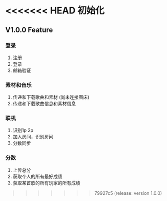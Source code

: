 <<<<<<< HEAD
初始化
=======
## V1.0.0 Feature

### 登录

1. 注册   
2. 登录
3. 邮箱验证

### 素材和音乐

1. 传递和下载歌曲和素材 (尚未连接图床)
2. 传递和下载歌曲信息和素材信息 

### 联机

1. 识别1p 2p
2. 加入房间，识别房间
3. 分数同步

### 分数

1. 上传总分 
2. 获取个人的所有最好成绩
3. 获取某首歌的所有玩家的所有成绩
>>>>>>> 79927c5 (release: version 1.0.0)

